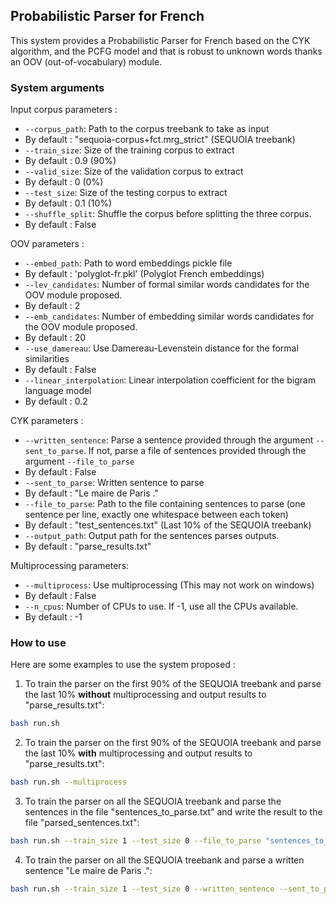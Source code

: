 
## Probabilistic Parser for French

This system provides a Probabilistic Parser for French based on the CYK algorithm, and the PCFG model and that is robust to unknown words thanks an OOV (out-of-vocabulary) module.

### System arguments
Input corpus parameters : 
* `--corpus_path`: Path to the corpus treebank to take as input
* By default : "sequoia-corpus+fct.mrg_strict" (SEQUOIA treebank)
* `--train_size`: Size of the training corpus to extract
* By default : 0.9 (90%)
* `--valid_size`: Size of the validation corpus to extract
* By default : 0 (0%)
* `--test_size`: Size of the testing corpus to extract
* By default : 0.1 (10%)
* `--shuffle_split`: Shuffle the corpus before splitting the three corpus.
* By default : False

OOV parameters :
* `--embed_path`: Path to word embeddings pickle file
* By default : 'polyglot-fr.pkl' (Polyglot French embeddings)
* `--lev_candidates`: Number of formal similar words candidates for the OOV module proposed.
* By default : 2
* `--emb_candidates`: Number of embedding similar words candidates for the OOV module proposed.
* By default : 20
* `--use_damereau`: Use Damereau-Levenstein distance for the formal similarities
* By default : False
* `--linear_interpolation`: Linear interpolation coefficient for the bigram language model
* By default : 0.2

CYK parameters :
* `--written_sentence`: Parse a sentence provided through the argument `--sent_to_parse`. If not, parse a file of sentences provided through the argument `--file_to_parse`
* By default : False
* `--sent_to_parse`: Written sentence to parse
* By default : "Le maire de Paris ."
* `--file_to_parse`: Path to the file containing sentences to parse (one sentence per line, exactly one whitespace between each token)
* By default : "test_sentences.txt" (Last 10% of the SEQUOIA treebank)
* `--output_path`: Output path for the sentences parses outputs.
* By default : "parse_results.txt"

Multiprocessing parameters:
* `--multiprocess`: Use multiprocessing (This may not work on windows)
* By default : False
* `--n_cpus`: Number of CPUs to use. If -1, use all the CPUs available.
* By default : -1


### How to use
Here are some examples to use the system proposed :

1. To train the parser on the first 90% of the SEQUOIA treebank and parse the last 10% **without** multiprocessing and output results to "parse_results.txt":
```bash
bash run.sh
```

2. To train the parser on the first 90% of the SEQUOIA treebank and parse the last 10% **with** multiprocessing and output results to "parse_results.txt":
```bash
bash run.sh --multiprocess
```

3. To train the parser on all the SEQUOIA treebank and parse the sentences in the file "sentences_to_parse.txt" and write the result to the file "parsed_sentences.txt":
```bash
bash run.sh --train_size 1 --test_size 0 --file_to_parse "sentences_to_parse.txt" --output_path "parsed_sentences.txt"
```

4. To train the parser on all the SEQUOIA treebank and parse a written sentence "Le maire de Paris .":
```bash
bash run.sh --train_size 1 --test_size 0 --written_sentence --sent_to_parse "Le maire de Paris ."
```
